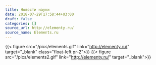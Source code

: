 ```yaml
---
title: Новости науки
date: 2018-07-29T17:58:44+03:00
draft: false
categories: []
source_url: http://elementy.ru/
source_name: Elements.ru
---
```


{{< figure src="/pics/elements.gif"  link="http://elementy.ru/" target="_blank" class="float-left pr-2">}}
{{< figure src="/pics/elements2.gif" link="http://elementy.ru/" target="_blank">}}

<!--more-->
